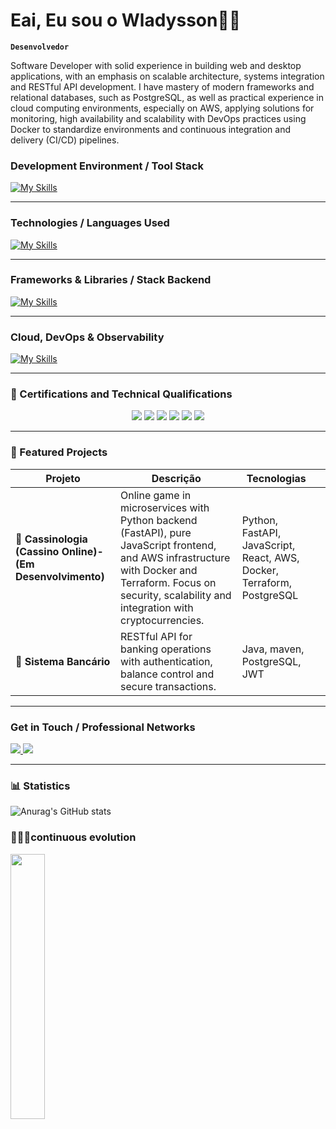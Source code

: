 # Eai, Eu sou o Wladysson🤟🏻

**`Desenvolvedor`**

Software Developer with solid experience in building web and desktop applications, with an emphasis on scalable architecture, systems integration and RESTful API development. I have mastery of modern frameworks and relational databases, such as PostgreSQL, as well as practical experience in cloud computing environments, especially on AWS, applying solutions for monitoring, high availability and scalability with DevOps practices using Docker to standardize environments and continuous integration and delivery (CI/CD) pipelines.

### 	Development Environment / Tool Stack

[![My Skills](https://skillicons.dev/icons?i=linux,vscode,androidstudio,git,idea,eclipse,postgres,mysql,&theme=light)](https://skillicons.dev)

---

### 	Technologies / Languages ​​Used

[![My Skills](https://skillicons.dev/icons?i=java,kotlin,python,php,cpp,cs,javascript,&theme=light)](https://skillicons.dev)


---

### Frameworks & Libraries / Stack Backend

[![My Skills](https://skillicons.dev/icons?i=spring,fastapi,django,hibernate,flask&theme=light)](https://skillicons.dev)

---

### Cloud, DevOps & Observability

[![My Skills](https://skillicons.dev/icons?i=aws,terraform,docker,kubernetes,prometheus,jenkins,nginx&theme=light)](https://skillicons.dev)

---

### 📜 Certifications and Technical Qualifications

<p align="center">
  <img src="https://img.shields.io/badge/AWS%20Cloud%20Foundations-2023-%23FF9900?style=for-the-badge&logo=amazonaws&logoColor=white" />
  <img src="https://img.shields.io/badge/AWS%20Cloud%20Practitioner-2025-%23FF9900?style=for-the-badge&logo=amazonaws&logoColor=white" />
  <img src="https://img.shields.io/badge/AWS%20Developer%20Associate-2025-%23232F3E?style=for-the-badge&logo=amazonaws&logoColor=white" />
  <img src="https://img.shields.io/badge/AWS%20SysOps%20Administrator-2025-%23007FFF?style=for-the-badge&logo=amazonaws&logoColor=white" />
  <img src="https://img.shields.io/badge/AWS%20Solutions%20Architect%20Associate-2025-%23232F3E?style=for-the-badge&logo=amazonaws&logoColor=white" />
  <img src="https://img.shields.io/badge/Terraform associate-Infrastructure%20as%20Code-%235835CC?style=for-the-badge&logo=terraform&logoColor=white" />
</p>

---

### 📂 Featured Projects

| Projeto                       | Descrição                                                                                             | Tecnologias                             |                                  |
|------------------------------|-----------------------------------------------------------------------------------------------------|---------------------------------------|----------------------------------------|
| **🎰 Cassinologia (Cassino Online)-(Em Desenvolvimento)** |  Online game in microservices with Python backend (FastAPI), pure JavaScript frontend, and AWS infrastructure with Docker and Terraform. Focus on security, scalability and integration with cryptocurrencies. | Python, FastAPI, JavaScript, React, AWS, Docker, Terraform, PostgreSQL
| **🏦 Sistema Bancário**          | RESTful API for banking operations with authentication, balance control and secure transactions.      | Java, maven, PostgreSQL, JWT    
---

### Get in Touch / Professional Networks

<div>
  <a href="https://www.linkedin.com/in/wladyson-ara%C3%BAjo-a47348272/" target="_blank"><img src="https://img.shields.io/badge/-LinkedIn-%230077B5?style=for-the-badge&logo=linkedin&logoColor=white" target="_blank">
  <a href = "wladysonaraujo991@gmail.com"><img src="https://img.shields.io/badge/-Gmail-%23333?style=for-the-badge&logo=gmail&logoColor=white" target="_blank"></a>
</br>

---

### 📊 Statistics

![Anurag's GitHub stats](https://github-readme-stats.vercel.app/api?username=wladysson&show_icons=true&theme=dark)

### 🧑‍💻🚀continuous evolution

<div align="left">
  
  <img width="33%" src="https://github-readme-stats.vercel.app/api/top-langs/?username=wladysson&layout=compact&theme=dark&border_color=ffffff" />
  
 </div>
